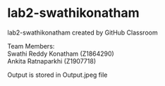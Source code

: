 # lab2-swathikonatham
lab2-swathikonatham created by GitHub Classroom

Team Members:<br/>
Swathi Reddy Konatham (Z1864290)<br/>
Ankita Ratnaparkhi (Z1907718)<br/>

Output is stored in Output.jpeg file

